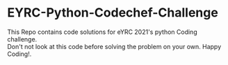 # EYRC-Python-Codechef-Challenge
This Repo contains code solutions for eYRC 2021's python Coding challenge.<br>
Don't not look at this code before solving the problem on your own. Happy Coding!.
